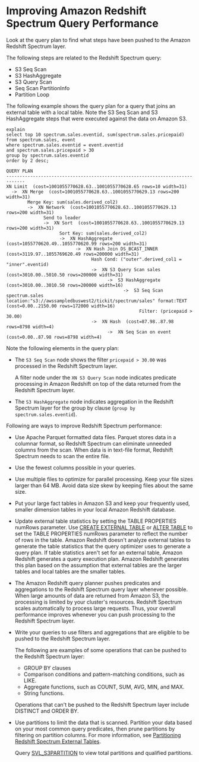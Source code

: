 # Improving Amazon Redshift Spectrum Query Performance<a name="c-spectrum-external-performance"></a>

Look at the query plan to find what steps have been pushed to the Amazon Redshift Spectrum layer\. 

The following steps are related to the Redshift Spectrum query:
+ S3 Seq Scan 
+ S3 HashAggregate 
+ S3 Query Scan
+ Seq Scan PartitionInfo
+ Partition Loop 

The following example shows the query plan for a query that joins an external table with a local table\. Note the S3 Seq Scan and S3 HashAggregate steps that were executed against the data on Amazon S3\.

```
explain
select top 10 spectrum.sales.eventid, sum(spectrum.sales.pricepaid) 
from spectrum.sales, event
where spectrum.sales.eventid = event.eventid
and spectrum.sales.pricepaid > 30
group by spectrum.sales.eventid
order by 2 desc;
```

```
QUERY PLAN                                                                                                                                                                                
-----------------------------------------------------------------------------
XN Limit  (cost=1001055770628.63..1001055770628.65 rows=10 width=31)                                                                                                                      
  ->  XN Merge  (cost=1001055770628.63..1001055770629.13 rows=200 width=31)                                                                                                               
        Merge Key: sum(sales.derived_col2)                                                                                                                                                
        ->  XN Network  (cost=1001055770628.63..1001055770629.13 rows=200 width=31)                                                                                                       
              Send to leader                                                                                                                                                              
              ->  XN Sort  (cost=1001055770628.63..1001055770629.13 rows=200 width=31)                                                                                                    
                    Sort Key: sum(sales.derived_col2)                                                                                                                                     
                    ->  XN HashAggregate  (cost=1055770620.49..1055770620.99 rows=200 width=31)                                                                                           
                          ->  XN Hash Join DS_BCAST_INNER  (cost=3119.97..1055769620.49 rows=200000 width=31)                                                                             
                                Hash Cond: ("outer".derived_col1 = "inner".eventid)                                                                                                       
                                ->  XN S3 Query Scan sales  (cost=3010.00..5010.50 rows=200000 width=31)                                                                                  
                                      ->  S3 HashAggregate  (cost=3010.00..3010.50 rows=200000 width=16)                                                                                  
                                            ->  S3 Seq Scan spectrum.sales location:"s3://awssampledbuswest2/tickit/spectrum/sales" format:TEXT  (cost=0.00..2150.00 rows=172000 width=16)
                                                  Filter: (pricepaid > 30.00)                                                                                                             
                                ->  XN Hash  (cost=87.98..87.98 rows=8798 width=4)                                                                                                        
                                      ->  XN Seq Scan on event  (cost=0.00..87.98 rows=8798 width=4)
```

Note the following elements in the query plan:
+ The `S3 Seq Scan` node shows the filter `pricepaid > 30.00` was processed in the Redshift Spectrum layer\.

  A filter node under the `XN S3 Query Scan` node indicates predicate processing in Amazon Redshift on top of the data returned from the Redshift Spectrum layer\.
+ The `S3 HashAggregate` node indicates aggregation in the Redshift Spectrum layer for the group by clause \(`group by spectrum.sales.eventid`\)\.

Following are ways to improve Redshift Spectrum performance:
+ Use Apache Parquet formatted data files\. Parquet stores data in a columnar format, so Redshift Spectrum can eliminate unneeded columns from the scan\. When data is in text\-file format, Redshift Spectrum needs to scan the entire file\.
+ Use the fewest columns possible in your queries\.
+ Use multiple files to optimize for parallel processing\. Keep your file sizes larger than 64 MB\. Avoid data size skew by keeping files about the same size\.
+ Put your large fact tables in Amazon S3 and keep your frequently used, smaller dimension tables in your local Amazon Redshift database\.
+ Update external table statistics by setting the TABLE PROPERTIES numRows parameter\. Use [CREATE EXTERNAL TABLE](r_CREATE_EXTERNAL_TABLE.md) or [ALTER TABLE](r_ALTER_TABLE.md) to set the TABLE PROPERTIES numRows parameter to reflect the number of rows in the table\. Amazon Redshift doesn't analyze external tables to generate the table statistics that the query optimizer uses to generate a query plan\. If table statistics aren't set for an external table, Amazon Redshift generates a query execution plan\. Amazon Redshift generates this plan based on the assumption that external tables are the larger tables and local tables are the smaller tables\.
+ The Amazon Redshift query planner pushes predicates and aggregations to the Redshift Spectrum query layer whenever possible\. When large amounts of data are returned from Amazon S3, the processing is limited by your cluster's resources\. Redshift Spectrum scales automatically to process large requests\. Thus, your overall performance improves whenever you can push processing to the Redshift Spectrum layer\. 
+ Write your queries to use filters and aggregations that are eligible to be pushed to the Redshift Spectrum layer\.

  The following are examples of some operations that can be pushed to the Redshift Spectrum layer:
  + GROUP BY clauses
  + Comparison conditions and pattern\-matching conditions, such as LIKE\.
  + Aggregate functions, such as COUNT, SUM, AVG, MIN, and MAX\.
  + String functions\.

  Operations that can't be pushed to the Redshift Spectrum layer include DISTINCT and ORDER BY\.
+ Use partitions to limit the data that is scanned\. Partition your data based on your most common query predicates, then prune partitions by filtering on partition columns\. For more information, see [Partitioning Redshift Spectrum External Tables](c-spectrum-external-tables.md#c-spectrum-external-tables-partitioning)\.

  Query [SVL\_S3PARTITION](r_SVL_S3PARTITION.md) to view total partitions and qualified partitions\.